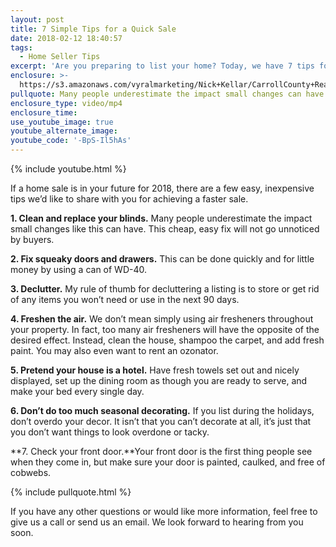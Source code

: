 ```yaml
---
layout: post
title: 7 Simple Tips for a Quick Sale
date: 2018-02-12 18:40:57
tags:
  - Home Seller Tips
excerpt: 'Are you preparing to list your home? Today, we have 7 tips for a faster sale.'
enclosure: >-
  https://s3.amazonaws.com/vyralmarketing/Nick+Kellar/CarrollCounty+Real+Estate+Quick+Tips+to+Sell.mp4
pullquote: Many people underestimate the impact small changes can have on a home.
enclosure_type: video/mp4
enclosure_time:
use_youtube_image: true
youtube_alternate_image:
youtube_code: '-BpS-Il5hAs'
---
```


{% include youtube.html %}

If a home sale is in your future for 2018, there are a few easy, inexpensive tips we’d like to share with you for achieving a faster sale.&nbsp;

**1. Clean and replace your blinds.** Many people underestimate the impact small changes like this can have. This cheap, easy fix will not go unnoticed by buyers.&nbsp;

**2. Fix squeaky doors and drawers.** This can be done quickly and for little money by using a can of WD-40.&nbsp;

**3. Declutter.** My rule of thumb for decluttering a listing is to store or get rid of any items you won’t need or use in the next 90 days.&nbsp;

**4. Freshen the air.** We don’t mean simply using air fresheners throughout your property. In fact, too many air fresheners will have the opposite of the desired effect. Instead, clean the house, shampoo the carpet, and add fresh paint. You may also even want to rent an ozonator.&nbsp;

**5. Pretend your house is a hotel.** Have fresh towels set out and nicely displayed, set up the dining room as though you are ready to serve, and make your bed every single day.

**6. Don’t do too much seasonal decorating.** If you list during the holidays, don’t overdo your decor. It isn’t that you can’t decorate at all, it’s just that you don’t want things to look overdone or tacky.&nbsp;

**7. Check your front door.**Your front door is the first thing people see when they come in, but make sure your door is painted, caulked, and free of cobwebs.&nbsp;

{% include pullquote.html %}

If you have any other questions or would like more information, feel free to give us a call or send us an email. We look forward to hearing from you soon.